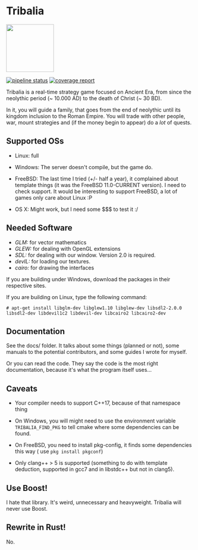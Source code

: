 # Tribalia

<img src="icons/tribalia-logo.png" height="128px" width="128px" />

[![pipeline status](https://gitlab.com/arthurmco/Tribalia/badges/master/pipeline.svg)](https://gitlab.com/arthurmco/Tribalia/commits/master)
[![coverage report](https://gitlab.com/arthurmco/Tribalia/badges/master/coverage.svg)](https://gitlab.com/arthurmco/Tribalia/commits/master)

Tribalia is a real-time strategy game focused on Ancient Era, from since the
neolythic period (~ 10.000 AD) to the death of Christ (~ 30 BD).

In it, you will guide a family, that goes from the end of neolythic until its kingdom 
inclusion to the Roman Empire. You will trade with other people, war, mount strategies
and (if the money begin to appear) do a *lot* of quests.


## Supported OSs

 - Linux: full
 
 - Windows: The server doesn't compile, but the game do.
 
 - FreeBSD: The last time I tried (+/- half a year), it complained about template things 
   (it was the FreeBSD 11.0-CURRENT version). I need to check support. It would be 
   interesting to support FreeBSD, a lot of games only care about Linux :P
   
 - OS X: Might work, but I need some $$$ to test it :/

## Needed Software

* *GLM:* for vector mathematics
* *GLEW:* for dealing with OpenGL extensions
* *SDL:* for dealing with our window. Version 2.0 is required.
* *devIL:* for loading our textures.
* *cairo:* for drawing the interfaces

If you are building under Windows, download the packages in their respective sites.

If you are building on Linux, type the following command:

`# apt-get install libglm-dev libglew1.10 libglew-dev libsdl2-2.0.0 libsdl2-dev libdevil1c2 libdevil-dev
libcairo2 libcairo2-dev`

## Documentation

See the docs/ folder. It talks about some things (planned or not), some 
manuals to the potential contributors, and some guides I wrote for myself.

Or you can read the code. They say the code is the most right documentation,
because it's what the program itself uses...

## Caveats

 - Your compiler needs to support C++17, because of that namespace thing

 - On Windows, you will might need to use the environment variable `TRIBALIA_FIND_PKG` to tell cmake where some dependencies can be found.
 
 - On FreeBSD, you need to install pkg-config, it finds some dependencies this way ( use `pkg install pkgconf`)

 - Only clang++ > 5 is supported (something to do with template deduction, supported in gcc7 and in libstdc++  but not in clang5).


## Use Boost!

I hate that library. It's weird, unnecessary and heavyweight. Tribalia will never use Boost.

## Rewrite in Rust!

No.
